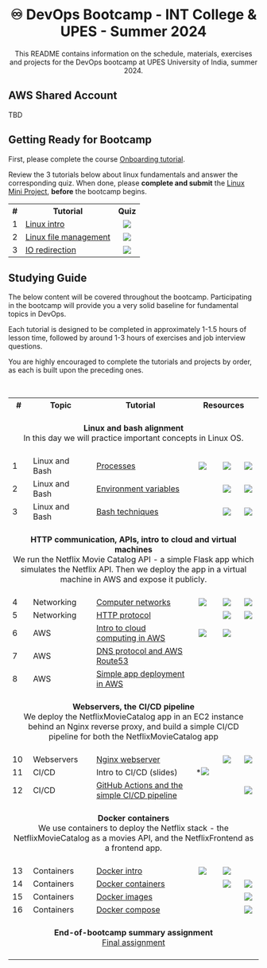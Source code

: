 
<div align="center">

# ♾️ DevOps Bootcamp - INT College & UPES - Summer 2024

This README contains information on the schedule, materials, exercises and projects for the DevOps bootcamp at UPES University of India, summer 2024.

</div>

## AWS Shared Account 

TBD

## Getting Ready for Bootcamp

First, please complete the course [Onboarding tutorial](tutorials/onboarding.md).

Review the 3 tutorials below about linux fundamentals and answer the corresponding quiz. 
When done, please **complete and submit** the [Linux Mini Project](https://github.com/exit-zero-academy/LinuxMiniProject), **before** the bootcamp begins.


<table width="100%">
<tr><th>#</th><th>Tutorial</th><th>Quiz</th></tr>

<tr>
 <td>1</td>
 <td><a href="tutorials/linux_intro.md">Linux intro</a></td>
 <td align="center"><a target="_blank" href="https://alonitac.github.io/DevOpsTheHardWay/multichoice-questions/linux_intro.html"><img src="https://alonitac.github.io/DevOpsTheHardWay/img/qm.png" /></a></td>
</tr>

<tr>
 <td>2</td>
 <td><a href="tutorials/linux_file_management.md">Linux file management</a></td>
 <td align="center"><a target="_blank" href="https://alonitac.github.io/DevOpsTheHardWay/multichoice-questions/linux_file_management.html"><img src="https://alonitac.github.io/DevOpsTheHardWay/img/qm.png" /></a></td>
</tr>

<tr>
 <td>3</td>
 <td><a href="tutorials/linux_io_redirection.md">IO redirection</a></td>
 <td align="center"><a target="_blank" href="https://alonitac.github.io/DevOpsTheHardWay/multichoice-questions/linux_io_redirection.html"><img src="https://alonitac.github.io/DevOpsTheHardWay/img/qm.png" /></a></td>
</tr>

</table>

## Studying Guide

The below content will be covered throughout the bootcamp.
Participating in the bootcamp will provide you a very solid baseline for fundamental topics in DevOps. 

Each tutorial is designed to be completed in approximately 1-1.5 hours of lesson time, followed by around 1-3 hours of exercises and job interview questions.

You are highly encouraged to complete the tutorials and projects by order, as each is built upon the preceding ones.

<table width="100%">
<tr><th>#</th><th>Topic</th><th>Tutorial</th><th colspan="3">&nbsp;&nbsp;&nbsp;Resources&nbsp;&nbsp;&nbsp;</th></tr>

<br><tr><td colspan="6" align="center"><br><b>Linux and bash alignment</b><br>In this day we will practice important concepts in Linux OS.<br><br></td></tr>

<tr>
 <td>1</td>
 <td>Linux and Bash</td>
 <td><a href="tutorials/linux_processes.md">Processes</a></td>
 <td align="center"><a target="_blank" href="https://alonitac.github.io/DevOpsBootcampUPES24/slides/linux_processes.html"><img src="https://alonitac.github.io/DevOpsTheHardWay/img/slides.png" /></a></td>
 <td align="center"><a target="_blank" href="https://alonitac.github.io/DevOpsBootcampUPES24/multichoice-questions/linux_processes.html"><img src="https://alonitac.github.io/DevOpsTheHardWay/img/qm.png" /></a></td>
 <td align="center"><a href="tutorials/linux_processes.md#exercises"><img src="https://alonitac.github.io/DevOpsTheHardWay/img/pen.png" /></a></td>
</tr>

<tr>
 <td>2</td>
 <td>Linux and Bash</td>
 <td><a href="tutorials/linux_environment_variables.md">Environment variables</a></td>
 <td align="center">&nbsp;</td>
 <td align="center"><a target="_blank" href="https://alonitac.github.io/DevOpsBootcampUPES24/multichoice-questions/linux_environment_variables.html"><img src="https://alonitac.github.io/DevOpsTheHardWay/img/qm.png" /></a></td>
 <td align="center"><a href="tutorials/linux_environment_variables.md#exercises"><img src="https://alonitac.github.io/DevOpsTheHardWay/img/pen.png" /></a></td>
</tr>

<tr>
 <td>3</td>
 <td>Linux and Bash</td>
 <td><a href="tutorials/bash_techniques.md">Bash techniques</a></td>
 <td align="center"></td>
 <td align="center"><a target="_blank" href="https://alonitac.github.io/DevOpsTheHardWay/multichoice-questions/bash_techniques.html"><img src="https://alonitac.github.io/DevOpsTheHardWay/img/qm.png" /></a></td>
 <td align="center"><a href="tutorials/bash_techniques.md#exercises"><img src="https://alonitac.github.io/DevOpsTheHardWay/img/pen.png" /></a></td>
</tr>

<tr><td colspan="6" align="center">
<br><b>HTTP communication, APIs, intro to cloud and virtual machines</b><br>
We run the Netflix Movie Catalog API - a simple Flask app which simulates the
Netflix API. Then we deploy the app in a virtual machine in AWS and expose it publicly.<br><br></td></tr>

<tr>
 <td>4</td>
 <td>Networking</td>
 <td><a href="tutorials/networking_computer_nets.md">Computer networks</a></td>
 <td align="center"><a target="_blank" href="https://alonitac.github.io/DevOpsBootcampUPES24/slides/networking_OSI_model.html"><img src="https://alonitac.github.io/DevOpsTheHardWay/img/slides.png" /></a></td>
 <td align="center"><a target="_blank" href="https://alonitac.github.io/DevOpsBootcampUPES24/multichoice-questions/networking_OSI_model.html"><img src="https://alonitac.github.io/DevOpsTheHardWay/img/qm.png" /></a></td>
 <td align="center"><a href="tutorials/networking_computer_nets.md#exercises"><img src="https://alonitac.github.io/DevOpsTheHardWay/img/pen.png" /></a></td>
</tr>

<tr>
 <td>5</td>
 <td>Networking</td>
 <td><a href="tutorials/networking_http.md">HTTP protocol</a></td>
 <td align="center"></td>
 <td align="center"><a target="_blank" href="https://alonitac.github.io/DevOpsBootcampUPES24/multichoice-questions/networking_http.html"><img src="https://alonitac.github.io/DevOpsTheHardWay/img/qm.png" /></a></td>
 <td align="center"><a href="tutorials/networking_http.md#exercises"><img src="https://alonitac.github.io/DevOpsTheHardWay/img/pen.png" /></a></td>
</tr>

<tr>
 <td>6</td>
 <td>AWS</td>
 <td><a href="tutorials/aws_intro.md">Intro to cloud computing in AWS</a></td>
 <td align="center"><a target="_blank" href="https://exit-zero-academy.github.io/DevOpsBootcampUPES24/slides/aws_intro.html"><img src="https://exit-zero-academy.github.io/DevOpsTheHardWayAssets/img/slides.png" /></a></td>
 <td align="center"><a target="_blank" href="https://exit-zero-academy.github.io/DevOpsTheHardWayAssets/multichoice-questions/aws_intro.html"><img src="https://exit-zero-academy.github.io/DevOpsTheHardWayAssets/img/qm.png" /></a></td>
 <td align="center"></td>
</tr>

<tr>
 <td>7</td>
 <td>AWS</td>
 <td><a href="tutorials/aws_route53.md">DNS protocol and AWS Route53</a></td>
 <td align="center">&nbsp;</td>
 <td align="center"></td>
 <td align="center"></td>
</tr>

<tr>
 <td>8</td>
 <td>AWS</td>
 <td><a href="tutorials/milestone_simple_app_deployment.md">Simple app deployment in AWS</a></td>
 <td align="center">&nbsp;</td>
 <td align="center"></td>
 <td align="center"></td>
</tr>

<tr><td colspan="6" align="center">
<br><b>Webservers, the CI/CD pipeline</b><br>
We deploy the NetflixMovieCatalog app in an EC2 instance behind an Nginx reverse proxy, and build a simple CI/CD pipeline for both the NetflixMovieCatalog app
<br><br></td></tr> 

<tr>
 <td>10</td>
 <td>Webservers</td>
 <td><a href="tutorials/webservers_nginx.md">Nginx webserver</a></td>
 <td align="center"></td>
 <td align="center"><a target="_blank" href="https://alonitac.github.io/DevOpsBootcampUPES24/multichoice-questions/webservers_nginx.html"><img src="https://alonitac.github.io/DevOpsTheHardWay/img/qm.png" /></a></td>
 <td align="center"><a href="tutorials/webservers_nginx.md#exercises"><img src="https://alonitac.github.io/DevOpsTheHardWay/img/pen.png" /></a></td>
</tr>

<tr>
 <td>11</td>
 <td>CI/CD</td>
 <td>Intro to CI/CD (slides)</td>
 <td align="center">*<a target="_blank" href="https://exit-zero-academy.github.io/DevOpsTheHardWayAssets/slides/aws_intro.html"><img src="https://exit-zero-academy.github.io/DevOpsTheHardWayAssets/img/slides.png" /></a></td>
 <td align="center"></td>
 <td align="center"></td>
</tr>

<tr>
 <td>12</td>
 <td>CI/CD</td>
 <td><a href="tutorials/github_actions_ci_cd.md">GitHub Actions and the simple CI/CD pipeline</a></td>
 <td align="center"></td>
 <td align="center"></td>
 <td align="center"><a href="tutorials/github_actions_ci_cd.md#exercises"><img src="https://alonitac.github.io/DevOpsTheHardWay/img/pen.png" /></a></td>
</tr>

<tr><td colspan="6" align="center">
<br><b>Docker containers</b><br>
We use containers to deploy the Netflix stack - the NetflixMovieCatalog as a movies API, and the NetflixFrontend as a frontend app.
<br><br></td></tr> 

<tr>
 <td>13</td>
 <td>Containers</td>
 <td><a href="tutorials/docker_intro.md">Docker intro</a></td>
 <td align="center"><a target="_blank" href="https://alonitac.github.io/DevOpsBootcampUPES24/slides/docker_intro.html"><img src="https://alonitac.github.io/DevOpsTheHardWay/img/slides.png" /></a></td>
 <td align="center"><a target="_blank" href="https://alonitac.github.io/DevOpsBootcampUPES24/multichoice-questions/docker_intro.html"><img src="https://alonitac.github.io/DevOpsTheHardWay/img/qm.png" /></a></td>
 <td align="center"></td>
</tr>

<tr>
 <td>14</td>
 <td>Containers</td>
 <td><a href="tutorials/docker_containers.md">Docker containers</a></td>
 <td align="center"></td>
 <td align="center"><a target="_blank" href="https://alonitac.github.io/DevOpsBootcampUPES24/multichoice-questions/docker_containers.html"><img src="https://alonitac.github.io/DevOpsTheHardWay/img/qm.png" /></a></td>
 <td align="center"><a href="tutorials/docker_containers.md#exercises"><img src="https://alonitac.github.io/DevOpsTheHardWay/img/pen.png" /></a></td>
</tr>

<tr>
 <td>15</td>
 <td>Containers</td>
 <td><a href="tutorials/docker_images.md">Docker images</a></td>
 <td align="center"></td>
 <td align="center"></td>
 <td align="center"><a href="tutorials/docker_images.md#exercises"><img src="https://alonitac.github.io/DevOpsTheHardWay/img/pen.png" /></a></td>
</tr>

<tr>
 <td>16</td>
 <td>Containers</td>
 <td><a href="tutorials/docker_compose.md">Docker compose</a></td>
 <td align="center"></td>
 <td align="center"></td>
 <td align="center"><a href="tutorials/docker_compose.md#exercises"><img src="https://alonitac.github.io/DevOpsTheHardWay/img/pen.png" /></a></td>
</tr>

<tr><td colspan="6" align="center">
<br><b>End-of-bootcamp summary assignment</b><br>
<a href="tutorials/final_assignment.md">Final assignment</a>
<br><br></td></tr> 

</table>

